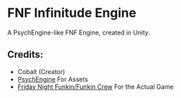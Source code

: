 # FNF Infinitude Engine
A PsychEngine-like FNF Engine, created in Unity.

## Credits:
- Cobalt (Creator)
- [PsychEngine](https://github.com/ShadowMario/FNF-PsychEngine) For Assets
- [Friday Night Funkin/Funkin Crew](https://github.com/FunkinCrew/Funkin) For the Actual Game
